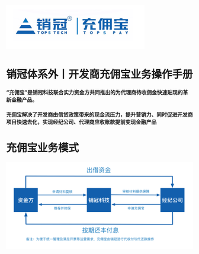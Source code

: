 # ![](/assets/import.png销冠)

# 销冠体系外丨开发商充佣宝业务操作手册

#### “充佣宝”是销冠科技联合实力资金方共同推出的为代理商待收佣金快速贴现的革新金融产品。

#### 充佣宝解决了开发商由信贷政策带来的现金流压力，提升营销力、同时促进开发商项目快速去化，实现经纪公司、代理商应收账款提前变现金融产品

# 充佣宝业务模式

![](/assets/import.png业务模式)

